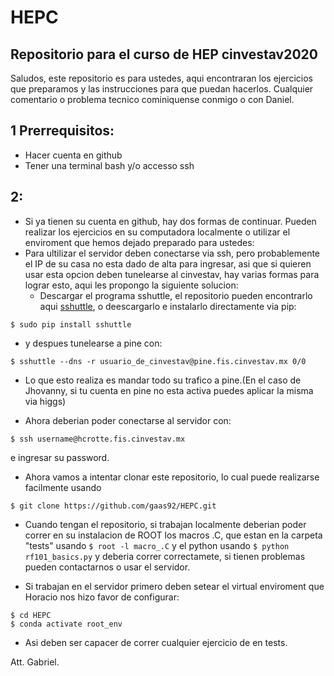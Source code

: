 # HEPC
## Repositorio para el curso de HEP cinvestav2020
Saludos, este repositorio es para ustedes, aqui encontraran los ejercicios que preparamos y las instrucciones para que puedan hacerlos. 
Cualquier comentario o problema tecnico cominiquense conmigo o con Daniel.
## 1 Prerrequisitos:
- Hacer cuenta en github
- Tener una terminal bash y/o accesso ssh 
## 2:
- Si ya tienen su cuenta en github, hay dos formas de continuar. Pueden realizar los ejercicios en su computadora localmente o utilizar el enviroment que hemos dejado preparado para ustedes:
- Para ultilizar el servidor deben conectarse via ssh, pero probablemente el IP de su casa no esta dado de alta para ingresar, asi que si quieren usar esta opcion deben tunelearse al cinvestav,
hay varias formas para lograr esto, aqui les propongo la siguiente solucion:
  - Descargar el programa sshuttle, el repositorio pueden encontrarlo aqui [sshuttle](https://github.com/sshuttle/sshuttle), o deescargarlo e instalarlo directamente via pip:
```
$ sudo pip install sshuttle
```
  - y despues tunelearse a pine con:
```
$ sshuttle --dns -r usuario_de_cinvestav@pine.fis.cinvestav.mx 0/0
```
  - Lo que esto realiza es mandar todo su trafico a pine.(En el caso de Jhovanny, si tu cuenta en pine no esta activa puedes aplicar la misma via higgs)

- Ahora deberian poder conectarse al servidor con:
```
$ ssh username@hcrotte.fis.cinvestav.mx
```
e ingresar su password.

- Ahora vamos a intentar clonar este repositorio, lo cual puede realizarse facilmente usando 
```
$ git clone https://github.com/gaas92/HEPC.git
```

- Cuando tengan el repositorio, si trabajan localmente deberian poder correr en su instalacion de ROOT los  macros .C, que estan en la carpeta "tests" usando  ```$ root -l macro_.C``` y el python usando  ``` $ python rf101_basics.py ``` y deberia correr correctamete, si tienen problemas pueden contactarnos o usar el servidor. 

- Si trabajan en el servidor primero deben setear el virtual enviroment que Horacio nos hizo favor de configurar:

```
$ cd HEPC
$ conda activate root_env
```
- Asi deben ser capacer de correr cualquier ejercicio de en tests. 

Att.
Gabriel.

